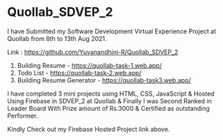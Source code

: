 # Quollab_SDVEP_2

I have Submitted my Software Development Virtual Experience Project at Quollab from 8th to 13th Aug 2021.

Link : https://github.com/Yuvanandhini-R/Quollab_SDVEP_2

1. Building Resume - https://quollab-task-1.web.app/
2. Todo List - https://quollab-task-2.web.app/
3. Building Resume Generator - https://quollab-task3.web.app/

I have completed 3 mini projects using HTML, CSS, JavaScript & Hosted Using Firebase in SDVEP_2 at Quollab & Finally I was Second Ranked in Leader Board With Prize amount of Rs.3000 & Certified as outstanding Performer.

Kindly Check out my Firebase Hosted Project link above.
